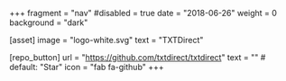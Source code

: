 +++
fragment = "nav"
#disabled = true
date = "2018-06-26"
weight = 0
background = "dark"

[asset]
  image = "logo-white.svg"
  text = "TXTDirect"

[repo_button]
  url = "https://github.com/txtdirect/txtdirect"
  text = "" # default: "Star"
  icon = "fab fa-github"
+++
